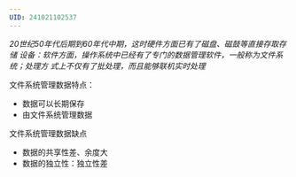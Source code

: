 ```yaml
---
UID: 241021102537
---
```


*20世纪50年代后期到60年代中期，这时硬件方面已有了磁盘、磁鼓等直接存取存储*
*设备：软件方面，操作系统中已经有了专门的数据管理软件，一般称为文件系统；处理方*
*式上不仅有了批处理，而且能够联机实时处理*

文件系统管理数据特点：
- 数据可以长期保存
- 由文件系统管理数据

文件系统管理数据缺点
- 数据的共享性差、余度大
- 数据的独立性：独立性差